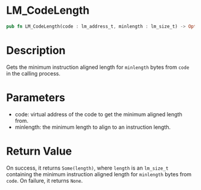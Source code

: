 # LM_CodeLength

```rust
pub fn LM_CodeLength(code : lm_address_t, minlength : lm_size_t) -> Option<lm_size_t>
```

# Description

Gets the minimum instruction aligned length for `minlength` bytes from `code` in the calling process.

# Parameters

- code: virtual address of the code to get the minimum aligned length from.
- minlength: the minimum length to align to an instruction length.

# Return Value

On success, it returns `Some(length)`, where `length` is an `lm_size_t` containing the minimum instruction aligned length for `minlength` bytes from `code`. On failure, it returns `None`.

